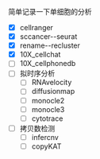 简单记录一下单细胞的分析

 - [x] cellranger
 - [x] sccancer--seurat
 - [x] rename--recluster
 - [x] 10X_cellchat
 - [ ] 10X_cellphonedb
 - [ ] 拟时序分析
   - [ ] RNAvelocity
   - [ ] diffusionmap
   - [ ] monocle2
   - [ ] monocle3
   - [ ] cytotrace
 - [ ] 拷贝数检测
   - [ ] infercnv
   - [ ] copyKAT
